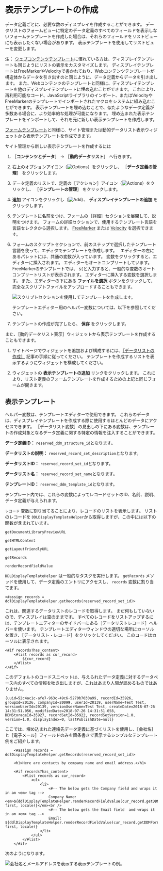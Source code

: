 # 表示テンプレートの作成

データ定義ごとに、必要な数のディスプレイを作成することができます。 データリストのフォームビューに特定のデータ定義のすべてのフィールドを表示しないフォームテンプレートを作成した場合は、それらのフィールドをリストビューにも表示したくない場合があります。 表示テンプレートを使用してリストビューを変更します。

注： [ウェブコンテンツテンプレート](../../../content-authoring-and-management/web-content/web-content-templates/creating-web-content-templates.md)に慣れている方は、ディスプレイテンプレートも同じようにリストの表示をカスタマイズします。 ディスプレイテンプレートはFreeMarkerやVelocityで書かれており、Webコンテンツテンプレートが構造体からデータを引き出すのと同じように、データ定義からデータを引き出します。 また、Webコンテンツのテンプレートと同様に、ディスプレイテンプレートを他のディスプレイテンプレートに埋め込むことができます。 これにより、再利用可能なコード、JavaScriptライブラリのインポート、またはVelocityやFreeMarkerのテンプレートでインポートされたマクロをシステムに組み込むことができます。 表示テンプレートを埋め込むことで、似たようなデータ定義が多数ある場合に、より効率的な処理が可能になります。 埋め込まれた表示テンプレートをインポートして、それを元に新しい表示テンプレートを作成します。

[フォームテンプレート](./creating-form-templates.md)と同様に、サイト管理または動的データリスト表示ウィジェットから表示テンプレートを作成できます。

サイト管理から新しい表示テンプレートを作成するには

1. ［**コンテンツとデータ**］ &rarr; ［**動的データリスト**］ へ行きます。

1. 右上のオプションアイコン（![Options](../../../images/icon-options.png)）をクリックし、 ［**データ定義の管理**］ をクリックします。

1. データ定義のリストで、定義の［アクション］アイコン（![Actions](../../../images/icon-actions.png)）をクリックし、 ［**テンプレートの管理**］ をクリックします。

1. **追加** アイコンをクリックし（![Add](../../../images/icon-add.png)）、 **ディスプレイテンプレートの追加** をクリックします。

1. テンプレートに名前をつけ、フォームの［詳細］セクションを展開して、説明をつけます。 フォームの詳細セクションで、使用するテンプレート言語を言語セレクタから選択します。 [FreeMarker](https://freemarker.apache.org/index.html) または [Velocity](https://velocity.apache.org/) を選択できます。

1. フォームのスクリプトセクションで、前のステップで選択したテンプレート言語を使って、エディタでテンプレートを作成します。　 エディターの左にあるパレットには、共通の変数が入っています。 変数をクリックすると、エディターに挿入されます。 エディターもオートコンプリートしています。 FreeMarkerのテンプレートでは、 `${`と入力すると、一般的な変数のオートコンプリートリストが表示されます。 エディターに挿入する変数を選択します。 また、エディターの下にある **ファイルを選択** ボタンをクリックして、完全なスクリプトファイルをアップロードすることもできます。

    ![スクリプトセクションを使用してテンプレートを作成します。](./creating-display-templates/images/01.png)

    テンプレートエディター用のヘルパー変数については、以下を参照してください。

1. テンプレートの作成が完了したら、 **保存** をクリックします。

また、［動的データリスト表示］ウィジェットから表示テンプレートを作成することもできます。

1. サイトページでウィジェットを追加および構成するには、[［データリストの作成］](./creating-data-lists.md) 記事の手順に従ってください。 テンプレートを作成するリストを表示するようにウィジェットを構成してください。

1. ウィジェットの **表示テンプレートの追加** リンクをクリックします。 これにより、リスト定義のフォームテンプレートを作成するための上記と同じフォームが開きます。

<a name="display-template-editor" />

## 表示テンプレート

ヘルパー変数は、テンプレートエディターで使用できます。 これらのデータは、ディスプレイテンプレートを作成する際に使用するほとんどのデータにアクセスできます。 ［データリスト変数］の見出しの下にある変数は、テンプレートの作成対象となるデータ定義に関する特定の情報を注入することができます。

**データ定義ID：** `reserved_ddm_structure_id`となります。

**データリストの説明：** `reserved_record_set_description`となります。

**データリストID：** `reserved_record_set_id`となります。

**データリスト名：** `reserved_record_set_name`となります。

**テンプレートID：** `reserved_ddm_template_id`となります。

テンプレート内では、これらの変数によってレコードセットのID、名前、説明、データ定義が与えられます。

`レコード` 変数に割り当てることにより、レコードのリストを表示します。 リストのレコードを `DDLDisplayTemplateHelper`から取得しますが、この中には以下の関数が含まれています。

```
getDocumentLibraryPreviewURL

getHTMLContent

getLayoutFriendlyURL

getRecords

renderRecordFieldValue
```

`DDLDisplayTemplateHelper` は一般的なタスクを実行します。 `getRecords` メソッドを使用して、データ定義のエントリにアクセスし、 `records` 変数に割り当てます。

```
<#assign records = ddlDisplayTemplateHelper.getRecords(reserved_record_set_id)>
```

これは、関連するデータリストのレコードを取得します。 まだ何もしていないので、ディスプレイは空のままです。 すべてのレコードをリストアップするには、テンプレートエディターのサイドバーにある［データリストレコード］ヘルパーを使います。 テンプレートエディターウィンドウの適切な場所にカーソルを置き、［データリスト・レコード］をクリックしてください。 このコードはカーソルに表示されます。

```
<#if records?has_content>
    <#list records as cur_record>
        ${cur_record}
    </#list>
</#if>
```

このデフォルトのコードスニペットは、与えられたデータ定義に対するデータベース内のすべての情報を吐き出しますが、これはあまり人間が読めるものではありません。

```
{uuid=52c4ac1c-afe7-963c-49c6-5279b7030a99, recordId=35926, groupId=20126, companyId=20099, userId=20139, userName=Test Test, versionUserId=20139, versionUserName=Test Test, createDate=2018-07-26 14:31:51.056, modifiedDate=2018-07-26 14:31:51.058, DDMStorageId=35927, recordSetId=35922, recordSetVersion=1.0, version=1.0, displayIndex=0, lastPublishDate=null}
```

ここでは、埋め込まれた連絡先データ定義に基づくリストを使用し、［会社名］と［電子メール］フィールドのみを箇条書きで表示するシンプルなテンプレート例をご紹介します。

```
    <#assign records = ddlDisplayTemplateHelper.getRecords(reserved_record_set_id)>

    <h1>Here are contacts by company name and email address.</h1>

    <#if records?has_content>
        <#list records as cur_record>
            <ul>
                <li>
                    <#-- The below gets the Company field and wraps it in an <em> tag -->
                    Company Name: <em>${ddlDisplayTemplateHelper.renderRecordFieldValue(cur_record.getDDMFormFieldValues("company")?first, locale)}</em><br /> 
                    <#-- The below gets the Email field  and wraps it in an <em> tag --> 
                    Email: ${ddlDisplayTemplateHelper.renderRecordFieldValue(cur_record.getDDMFormFieldValues("email")?first, locale)} 
                </li> 
            </ul> 
        </#list> 
    </#if>
```

次のようになります。

![会社名とメールアドレスを表示する表示テンプレートの例。](./creating-display-templates/images/02.png)
